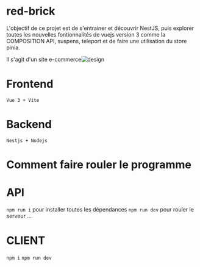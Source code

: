 # red-brick

L'objectif de ce projet est de s'entrainer et découvrir NestJS, puis explorer toutes les nouvelles fontionnalités de vuejs version 3 comme la COMPOSITION API, suspens, teleport et de faire une utilisation du store pinia.

Il s'agit d'un site e-commerce![design](https://user-images.githubusercontent.com/76823098/173352544-f8e5064b-e828-4565-82a2-993addc2d746.jpg)

# Frontend

`Vue 3 + Vite`

# Backend

`Nestjs + Nodejs`

# Comment faire rouler le programme

# API 

`npm run i`  pour installer toutes les dépendances
`npm run dev` pour rouler le serveur ... 

# CLIENT

`npm i` 
`npm run dev`
